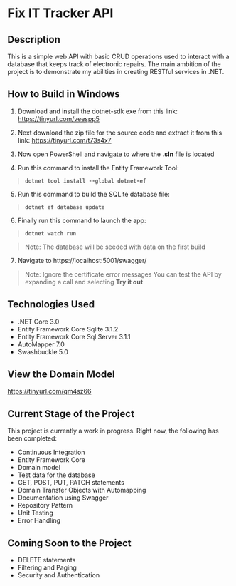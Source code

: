 # Fix IT Tracker API

## Description
This is a simple web API with basic CRUD operations used to interact with a database that keeps track of electronic repairs.  The main ambition of the project is to demonstrate my abilities in creating RESTful services in .NET.

## How to Build in Windows
1.	Download and install the dotnet-sdk exe from this link: https://tinyurl.com/veespp5 

2.	Next download the zip file for the source code and extract it from this link: https://tinyurl.com/t73s4x7 

3.	Now open PowerShell and navigate to where the **.sln** file is located

4.	Run this command to install the Entity Framework Tool: 
> **`dotnet tool install --global dotnet-ef`**

5.	Run this command to build the SQLite database file: 
> **`dotnet ef database update`**

6.	Finally run this command to launch the app: 
> **`dotnet watch run`**

> Note: The database will be seeded with data on the first build

7.	Navigate to https://localhost:5001/swagger/
> Note: Ignore the certificate error messages
> You can test the API by expanding a call and selecting **Try it out**

## Technologies Used
- .NET Core 3.0
- Entity Framework Core Sqlite 3.1.2
- Entity Framework Core Sql Server 3.1.1
- AutoMapper 7.0
- Swashbuckle 5.0

## View the Domain Model
https://tinyurl.com/qm4sz66

## Current Stage of the Project
This project is currently a work in progress.  Right now, the following has been completed:

- Continuous Integration
- Entity Framework Core
- Domain model
- Test data for the database
- GET, POST, PUT, PATCH statements
- Domain Transfer Objects with Automapping
- Documentation using Swagger
- Repository Pattern
- Unit Testing
- Error Handling

## Coming Soon to the Project
- DELETE statements
- Filtering and Paging
- Security and Authentication
